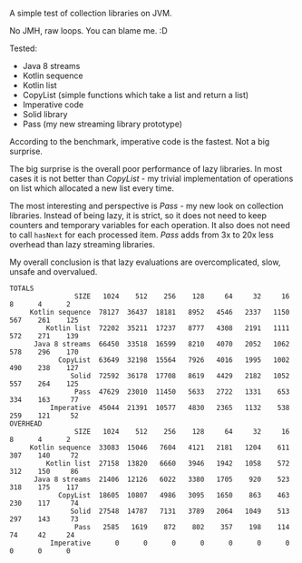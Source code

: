 A simple test of collection libraries on JVM.

No JMH, raw loops. You can blame me. :D

Tested:

- Java 8 streams
- Kotlin sequence
- Kotlin list
- CopyList (simple functions which take a list and return a list)
- Imperative code
- Solid library
- Pass (my new streaming library prototype)

According to the benchmark, imperative code is the fastest. Not a big surprise.

The big surprise is the overall poor performance of lazy libraries.
In most cases it is not better than *CopyList* - my trivial implementation of
operations on list which allocated a new list every time.

The most interesting and perspective is *Pass* - my new look on collection libraries.
Instead of being lazy, it is strict, so it does not need to keep counters
and temporary variables for each operation. It also does not need to call
`hasNext` for each processed item.
*Pass* adds from 3x to 20x less overhead than lazy streaming libraries.

My overall conclusion is that lazy evaluations are
overcomplicated, slow, unsafe and overvalued.

```
TOTALS
                SIZE   1024    512    256    128     64     32     16      8      4      2
     Kotlin sequence  78127  36437  18181   8952   4546   2337   1150    567    261    125
         Kotlin list  72202  35211  17237   8777   4308   2191   1111    572    271    139
      Java 8 streams  66450  33518  16599   8210   4070   2052   1062    578    296    170
            CopyList  63649  32198  15564   7926   4016   1995   1002    490    238    127
               Solid  72592  36178  17708   8619   4429   2182   1052    557    264    125
                Pass  47629  23010  11450   5633   2722   1331    653    334    163     77
          Imperative  45044  21391  10577   4830   2365   1132    538    259    121     52
OVERHEAD
                SIZE   1024    512    256    128     64     32     16      8      4      2
     Kotlin sequence  33083  15046   7604   4121   2181   1204    611    307    140     72
         Kotlin list  27158  13820   6660   3946   1942   1058    572    312    150     86
      Java 8 streams  21406  12126   6022   3380   1705    920    523    318    175    117
            CopyList  18605  10807   4986   3095   1650    863    463    230    117     74
               Solid  27548  14787   7131   3789   2064   1049    513    297    143     73
                Pass   2585   1619    872    802    357    198    114     74     42     24
          Imperative      0      0      0      0      0      0      0      0      0      0
```
